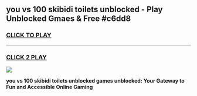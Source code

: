 
## you vs 100 skibidi toilets unblocked - Play Unblocked Gmaes & Free #c6dd8
<h3>
<a href="https://news.freeplayer.one?title=you_vs_100_skibidi_toilets_unblocked&ref=03M">CLICK TO PLAY</a></h3>
<hr>

<h3>
<a href="https://news.freeplayer.one?title=you_vs_100_skibidi_toilets_unblocked&ref=03M">CLICK 2 PLAY</a>
  
</h3>

<a href="https://news.freeplayer.one?title=you_vs_100_skibidi_toilets_unblocked&ref=03M"><img src="https://clearcache.store/games.png"></a>


**you vs 100 skibidi toilets unblocked games unblocked: Your Gateway to Fun and Accessible Online Gaming**
